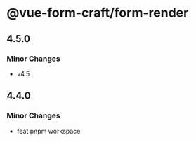 # @vue-form-craft/form-render

## 4.5.0

### Minor Changes

- v4.5

## 4.4.0

### Minor Changes

- feat pnpm workspace
